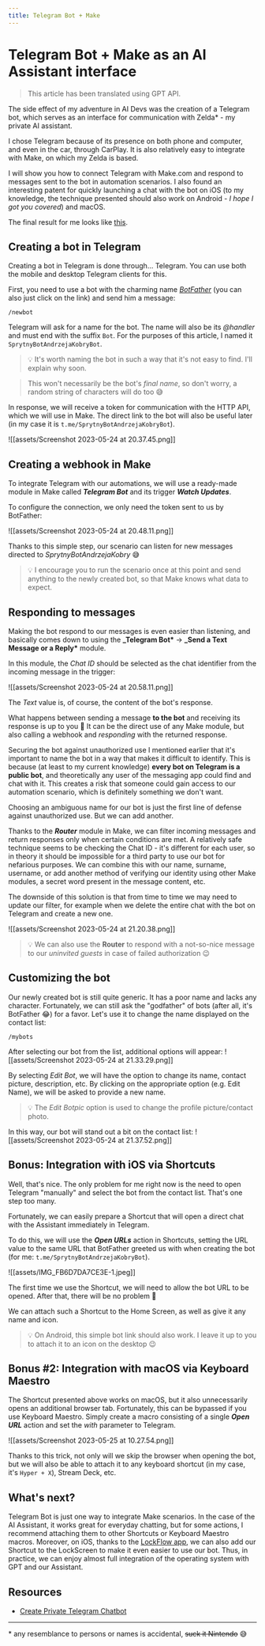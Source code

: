 ```yaml
---
title: Telegram Bot + Make
---
```

# Telegram Bot + Make as an AI Assistant interface
> This article has been translated using GPT API. 

The side effect of my adventure in AI Devs was the creation of a Telegram bot, which serves as an interface for communication with Zelda\* - my private AI assistant.

I chose Telegram because of its presence on both phone and computer, and even in the car, through CarPlay. It is also relatively easy to integrate with Make, on which my Zelda is based.

I will show you how to connect Telegram with Make.com and respond to messages sent to the bot in automation scenarios. I also found an interesting patent for quickly launching a chat with the bot on iOS (to my knowledge, the technique presented should also work on Android - _I hope I got you covered_) and macOS.

The final result for me looks like [this](https://koscielniak.pro/assets/0_part.mp4).

## Creating a bot in Telegram

Creating a bot in Telegram is done through... Telegram. You can use both the mobile and desktop Telegram clients for this.

First, you need to use a bot with the charming name [_BotFather_](telegram.me/botfather) (you can also just click on the link) and send him a message:

```
/newbot
```

Telegram will ask for a name for the bot. The name will also be its _@handler_ and must end with the suffix `Bot`. For the purposes of this article, I named it `SprytnyBotAndrzejaKobryBot`.

> 💡 It's worth naming the bot in such a way that it's not easy to find. I'll explain why soon.

> This won't necessarily be the bot's _final name_, so don't worry, a random string of characters will do too 😅

In response, we will receive a token for communication with the HTTP API, which we will use in Make. The direct link to the bot will also be useful later (in my case it is `t.me/SprytnyBotAndrzejaKobryBot`).

![[assets/Screenshot 2023-05-24 at 20.37.45.png]]

## Creating a webhook in Make

To integrate Telegram with our automations, we will use a ready-made module in Make called **_Telegram Bot_** and its trigger **_Watch Updates_**.

To configure the connection, we only need the token sent to us by BotFather:

![[assets/Screenshot 2023-05-24 at 20.48.11.png]]

Thanks to this simple step, our scenario can listen for new messages directed to _SprytnyBotAndrzejaKobry_ 😅

> 💡 I encourage you to run the scenario once at this point and send anything to the newly created bot, so that Make knows what data to expect.

## Responding to messages

Making the bot respond to our messages is even easier than listening, and basically comes down to using the **\_Telegram Bot\*** -> **\_Send a Text Message or a Reply\*** module.

In this module, the _Chat ID_ should be selected as the chat identifier from the incoming message in the trigger:

![[assets/Screenshot 2023-05-24 at 20.58.11.png]]

The _Text_ value is, of course, the content of the bot's response.

What happens between sending a message **to the bot** and receiving its response is up to you 🙂 It can be the direct use of any Make module, but also calling a webhook and _responding_ with the returned response.

Securing the bot against unauthorized use I mentioned earlier that it's important to name the bot in a way that makes it difficult to identify. This is because (at least to my current knowledge) **every bot on Telegram is a public bot**, and theoretically any user of the messaging app could find and chat with it. This creates a risk that someone could gain access to our automation scenario, which is definitely something we don't want.

Choosing an ambiguous name for our bot is just the first line of defense against unauthorized use. But we can add another.

Thanks to the **_Router_** module in Make, we can filter incoming messages and return responses only when certain conditions are met. A relatively safe technique seems to be checking the Chat ID - it's different for each user, so in theory it should be impossible for a third party to use our bot for nefarious purposes. We can combine this with our name, surname, username, or add another method of verifying our identity using other Make modules, a secret word present in the message content, etc.

The downside of this solution is that from time to time we may need to update our filter, for example when we delete the entire chat with the bot on Telegram and create a new one.

![[assets/Screenshot 2023-05-24 at 21.20.38.png]]

> 💡 We can also use the **Router** to respond with a not-so-nice message to our _uninvited guests_ in case of failed authorization 😉

## Customizing the bot

Our newly created bot is still quite generic. It has a poor name and lacks any character. Fortunately, we can still ask the "godfather" of bots (after all, it's BotFather 😂) for a favor. Let's use it to change the name displayed on the contact list:

```
/mybots
```

After selecting our bot from the list, additional options will appear:
![[assets/Screenshot 2023-05-24 at 21.33.29.png]]

By selecting _Edit Bot_, we will have the option to change its name, contact picture, description, etc. By clicking on the appropriate option (e.g. Edit Name), we will be asked to provide a new name.

> 💡 The _Edit Botpic_ option is used to change the profile picture/contact photo.

In this way, our bot will stand out a bit on the contact list:
![[assets/Screenshot 2023-05-24 at 21.37.52.png]]

## Bonus: Integration with iOS via Shortcuts

Well, that's nice. The only problem for me right now is the need to open Telegram "manually" and select the bot from the contact list. That's one step too many.

Fortunately, we can easily prepare a Shortcut that will open a direct chat with the Assistant immediately in Telegram.

To do this, we will use the **_Open URLs_** action in Shortcuts, setting the URL value to the same URL that BotFather greeted us with when creating the bot (for me: `t.me/SprytnyBotAndrzejaKobryBot`).

![[assets/IMG_FB6D7DA7CE3E-1.jpeg]]

The first time we use the Shortcut, we will need to allow the bot URL to be opened. After that, there will be no problem 🙂

We can attach such a Shortcut to the Home Screen, as well as give it any name and icon.

> 💡 On Android, this simple bot link should also work. I leave it up to you to attach it to an icon on the desktop 😉

## Bonus #2: Integration with macOS via Keyboard Maestro

The Shortcut presented above works on macOS, but it also unnecessarily opens an additional browser tab. Fortunately, this can be bypassed if you use Keyboard Maestro. Simply create a macro consisting of a single **_Open URL_** action and set the _with_ parameter to Telegram.

![[assets/Screenshot 2023-05-25 at 10.27.54.png]]

Thanks to this trick, not only will we skip the browser when opening the bot, but we will also be able to attach it to any keyboard shortcut (in my case, it's `Hyper + X`), Stream Deck, etc.

## What's next?

Telegram Bot is just one way to integrate Make scenarios. In the case of the AI Assistant, it works great for everyday chatting, but for some actions, I recommend attaching them to other Shortcuts or Keyboard Maestro macros. Moreover, on iOS, thanks to the [LockFlow app](https://www.macstories.net/reviews/lockflow-a-simple-way-to-add-shortcuts-to-the-ios-16-lock-screen/), we can also add our Shortcut to the LockScreen to make it even easier to use our bot. Thus, in practice, we can enjoy almost full integration of the operating system with GPT and our Assistant.

## Resources

- [Create Private Telegram Chatbot](https://sarafian.github.io/low-code/2020/03/24/create-private-telegram-chatbot.html)

---

\* any resemblance to persons or names is accidental, ~~suck it Nintendo~~ 😅
